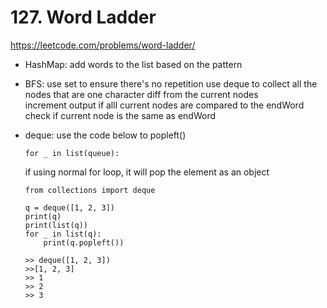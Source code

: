 # 127. Word Ladder

https://leetcode.com/problems/word-ladder/

- HashMap:
    add words to the list based on the pattern <br/>

- BFS:
    use set to ensure there's no repetition
    use deque to collect all the nodes that are one character diff from the current nodes <br/>
    increment output if alll current nodes are compared to the endWord <br/>
    check if current node is the same as endWord <br/>

- deque:
    use the code below to popleft() <br/>
    ```
    for _ in list(queue):
    ```
    if using normal for loop, it will pop the element as an object <br/>

    ```
    from collections import deque 

    q = deque([1, 2, 3])
    print(q)
    print(list(q))
    for _ in list(q):
        print(q.popleft())
    
    >> deque([1, 2, 3])
    >>[1, 2, 3]
    >> 1
    >> 2
    >> 3
    ```
